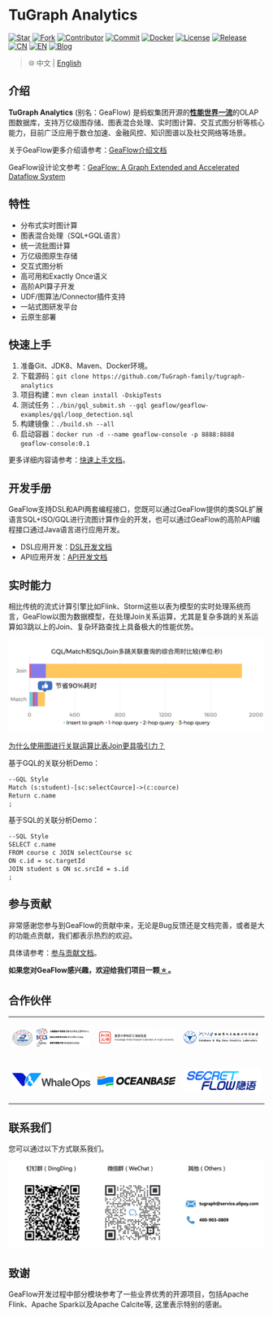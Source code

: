 # TuGraph Analytics

[![Star](https://shields.io/github/stars/tugraph-family/tugraph-analytics?logo=startrek&label=Star&color=yellow)](https://github.com/TuGraph-family/tugraph-analytics/stargazers)
[![Fork](https://shields.io/github/forks/tugraph-family/tugraph-analytics?logo=forgejo&label=Fork&color=orange)](https://github.com/TuGraph-family/tugraph-analytics/forks)
[![Contributor](https://shields.io/github/contributors/tugraph-family/tugraph-analytics?logo=actigraph&label=Contributor&color=abcdef)](https://github.com/TuGraph-family/tugraph-analytics/contributors)
[![Commit](https://badgen.net/github/last-commit/tugraph-family/tugraph-analytics/master?icon=git&label=Commit)](https://github.com/TuGraph-family/tugraph-analytics/commits/master)
[![Docker](https://shields.io/docker/pulls/tugraph/geaflow-console?logo=docker&label=Docker&color=blue)](https://hub.docker.com/r/tugraph/geaflow-console/tags)
[![License](https://shields.io/github/license/tugraph-family/tugraph-analytics?logo=apache&label=License&color=blue)](https://www.apache.org/licenses/LICENSE-2.0.html)
[![Release](https://shields.io/github/v/release/tugraph-family/tugraph-analytics.svg?logo=stackblitz&label=Version&color=red)](https://github.com/TuGraph-family/tugraph-analytics/releases)
[![CN](https://shields.io/badge/Docs-中文-blue?logo=readme)](https://tugraph-analytics.readthedocs.io/en/latest/docs-cn/introduction/)
[![EN](https://shields.io/badge/Docs-English-blue?logo=readme)](https://tugraph-analytics.readthedocs.io/en/latest/docs-en/introduction/)
[![Blog](https://badgen.net/static/Blog/github.io/orange?icon=rss)](https://tugraph-analytics.github.io/)

> 🌐️ 中文 | [English](../../../README.md)

<!--intro-start-->
## 介绍
**TuGraph Analytics** (别名：GeaFlow) 是蚂蚁集团开源的[**性能世界一流**](https://ldbcouncil.org/benchmarks/snb-bi/)的OLAP图数据库，支持万亿级图存储、图表混合处理、实时图计算、交互式图分析等核心能力，目前广泛应用于数仓加速、金融风控、知识图谱以及社交网络等场景。

关于GeaFlow更多介绍请参考：[GeaFlow介绍文档](2.introduction.md)

GeaFlow设计论文参考：[GeaFlow: A Graph Extended and Accelerated Dataflow System](https://dl.acm.org/doi/abs/10.1145/3589771)

## 特性

* 分布式实时图计算
* 图表混合处理（SQL+GQL语言）
* 统一流批图计算
* 万亿级图原生存储
* 交互式图分析
* 高可用和Exactly Once语义
* 高阶API算子开发
* UDF/图算法/Connector插件支持
* 一站式图研发平台
* 云原生部署

## 快速上手

1. 准备Git、JDK8、Maven、Docker环境。
2. 下载源码：`git clone https://github.com/TuGraph-family/tugraph-analytics`
3. 项目构建：`mvn clean install -DskipTests`
4. 测试任务：`./bin/gql_submit.sh --gql geaflow/geaflow-examples/gql/loop_detection.sql`
3. 构建镜像：`./build.sh --all`
4. 启动容器：`docker run -d --name geaflow-console -p 8888:8888 geaflow-console:0.1`

更多详细内容请参考：[快速上手文档](3.quick_start.md)。

## 开发手册

GeaFlow支持DSL和API两套编程接口，您既可以通过GeaFlow提供的类SQL扩展语言SQL+ISO/GQL进行流图计算作业的开发，也可以通过GeaFlow的高阶API编程接口通过Java语言进行应用开发。
* DSL应用开发：[DSL开发文档](6.application-development/2.dsl/1.overview.md)
* API应用开发：[API开发文档](6.application-development/1.api/2.guid.md)

## 实时能力

相比传统的流式计算引擎比如Flink、Storm这些以表为模型的实时处理系统而言，GeaFlow以图为数据模型，在处理Join关系运算，尤其是复杂多跳的关系运算如3跳以上的Join、复杂环路查找上具备极大的性能优势。

[![total_time](../../static/img/vs_join_total_time_cn.jpg)](8.principle/vs_join.md)

[为什么使用图进行关联运算比表Join更具吸引力？](8.principle/vs_join.md)

基于GQL的关联分析Demo：

```roomsql
--GQL Style
Match (s:student)-[sc:selectCource]->(c:cource)
Return c.name
;
```

基于SQL的关联分析Demo：

```roomsql
--SQL Style
SELECT c.name
FROM course c JOIN selectCourse sc 
ON c.id = sc.targetId
JOIN student s ON sc.srcId = s.id
;
```

## 参与贡献
非常感谢您参与到GeaFlow的贡献中来，无论是Bug反馈还是文档完善，或者是大的功能点贡献，我们都表示热烈的欢迎。

具体请参考：[参与贡献文档](9.contribution.md)。

**如果您对GeaFlow感兴趣，欢迎给我们项目一颗[ ⭐️ ](https://github.com/TuGraph-family/tugraph-analytics)。**

## 合作伙伴
<table cellspacing="0" cellpadding="0">
  <tr align="center">
    <td height="80"><a href="https://github.com/CGCL-codes/YiTu"><img src="docs/static/img/partners/hust.png" width="300" alt="HUST" /></a></td>
    <td height="80"><a href="http://kw.fudan.edu.cn/"><img src="docs/static/img/partners/fu.png" width="300" alt="FU" /></a></td>
    <td height="80"><img src="docs/static/img/partners/zju.png" width="300" alt="ZJU" /></td>
  </tr>
  <tr align="center">
    <td height="80"><a href="http://www.whaleops.com/"><img src="docs/static/img/partners/whaleops.png" width="300" alt="WhaleOps" /></a></td>
    <td height="80"><a href="https://github.com/oceanbase/oceanbase"><img src="docs/static/img/partners/oceanbase.png" width="300" alt="OceanBase" /></a></td>
    <td height="80"><a href="https://github.com/secretflow/secretflow"><img src="docs/static/img/partners/secretflow.png" width="300" alt="SecretFlow" /></a></td>
  </tr>
</table>

## 联系我们
您可以通过以下方式联系我们。

![contacts](../../static/img/contacts.jpg)

## 致谢
GeaFlow开发过程中部分模块参考了一些业界优秀的开源项目，包括Apache Flink、Apache Spark以及Apache Calcite等, 这里表示特别的感谢。
<!--intro-end-->
